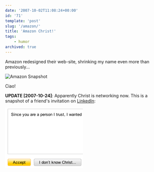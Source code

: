 ```yaml
---
date: '2007-10-02T11:08:24+00:00'
id: '71'
template: 'post'
slug: '/amazon/'
title: 'Amazon Christ!'
tags:
    - humor
archived: true
---
```


Amazon redesigned their web-site, shrinking my name even more than
previously...

![Amazon
Snapshot](amazon-christ.png 'Amazon Snapshot')

Ciao!

**UPDATE \[2007-10-24\]**: Apparently Christ is networking now. This is a
snapshot of a friend's invitation on [LinkedIn](http://linkedin.com/):

![I Don’t Know Christ](idontknowchrist.png)

